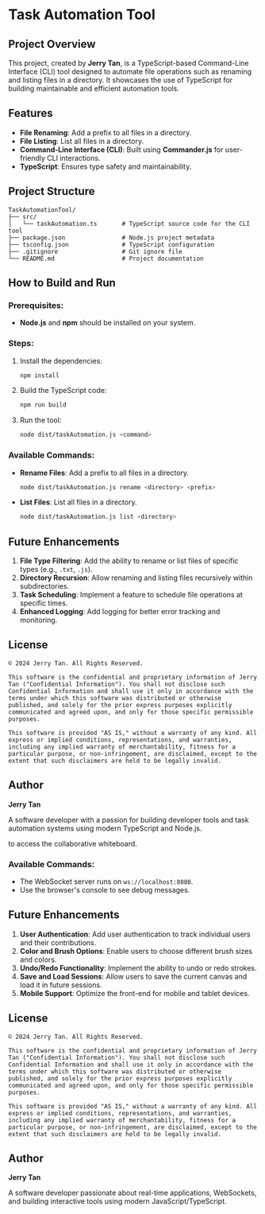 
# Task Automation Tool

## Project Overview
This project, created by **Jerry Tan**, is a TypeScript-based Command-Line Interface (CLI) tool designed to automate file operations such as renaming and listing files in a directory. It showcases the use of TypeScript for building maintainable and efficient automation tools.

## Features
- **File Renaming**: Add a prefix to all files in a directory.
- **File Listing**: List all files in a directory.
- **Command-Line Interface (CLI)**: Built using **Commander.js** for user-friendly CLI interactions.
- **TypeScript**: Ensures type safety and maintainability.

## Project Structure
```
TaskAutomationTool/
├── src/
│   └── taskAutomation.ts       # TypeScript source code for the CLI tool
├── package.json                # Node.js project metadata
├── tsconfig.json               # TypeScript configuration
├── .gitignore                  # Git ignore file
└── README.md                   # Project documentation
```

## How to Build and Run
### Prerequisites:
- **Node.js** and **npm** should be installed on your system.

### Steps:
1. Install the dependencies:
   ```bash
   npm install
   ```

2. Build the TypeScript code:
   ```bash
   npm run build
   ```

3. Run the tool:
   ```bash
   node dist/taskAutomation.js <command>
   ```

### Available Commands:
- **Rename Files**: Add a prefix to all files in a directory.
  ```bash
  node dist/taskAutomation.js rename <directory> <prefix>
  ```

- **List Files**: List all files in a directory.
  ```bash
  node dist/taskAutomation.js list <directory>
  ```

## Future Enhancements
1. **File Type Filtering**: Add the ability to rename or list files of specific types (e.g., `.txt`, `.js`).
2. **Directory Recursion**: Allow renaming and listing files recursively within subdirectories.
3. **Task Scheduling**: Implement a feature to schedule file operations at specific times.
4. **Enhanced Logging**: Add logging for better error tracking and monitoring.

## License
```
© 2024 Jerry Tan. All Rights Reserved.

This software is the confidential and proprietary information of Jerry Tan ("Confidential Information"). You shall not disclose such Confidential Information and shall use it only in accordance with the terms under which this software was distributed or otherwise published, and solely for the prior express purposes explicitly communicated and agreed upon, and only for those specific permissible purposes.

This software is provided "AS IS," without a warranty of any kind. All express or implied conditions, representations, and warranties, including any implied warranty of merchantability, fitness for a particular purpose, or non-infringement, are disclaimed, except to the extent that such disclaimers are held to be legally invalid.
```

## Author
**Jerry Tan**

A software developer with a passion for building developer tools and task automation systems using modern TypeScript and Node.js.

to access the collaborative whiteboard.

### Available Commands:
- The WebSocket server runs on `ws://localhost:8080`.
- Use the browser's console to see debug messages.

## Future Enhancements
1. **User Authentication**: Add user authentication to track individual users and their contributions.
2. **Color and Brush Options**: Enable users to choose different brush sizes and colors.
3. **Undo/Redo Functionality**: Implement the ability to undo or redo strokes.
4. **Save and Load Sessions**: Allow users to save the current canvas and load it in future sessions.
5. **Mobile Support**: Optimize the front-end for mobile and tablet devices.

## License
```
© 2024 Jerry Tan. All Rights Reserved.

This software is the confidential and proprietary information of Jerry Tan ("Confidential Information"). You shall not disclose such Confidential Information and shall use it only in accordance with the terms under which this software was distributed or otherwise published, and solely for the prior express purposes explicitly communicated and agreed upon, and only for those specific permissible purposes.

This software is provided "AS IS," without a warranty of any kind. All express or implied conditions, representations, and warranties, including any implied warranty of merchantability, fitness for a particular purpose, or non-infringement, are disclaimed, except to the extent that such disclaimers are held to be legally invalid.
```

## Author
**Jerry Tan**

A software developer passionate about real-time applications, WebSockets, and building interactive tools using modern JavaScript/TypeScript.
